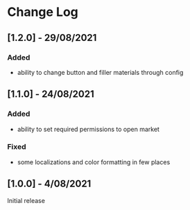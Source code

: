 # Change Log

## [1.2.0] - 29/08/2021

### Added
- ability to change button and filler materials through config

## [1.1.0] - 24/08/2021

### Added
- ability to set required permissions to open market

### Fixed
- some localizations and color formatting in few places

## [1.0.0] - 4/08/2021

Initial release